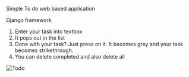  Simple To do web based application


  Django framework
  
  
  1. Enter your task into textbox
  2. It pops out in the list
  3. Done with your task? Just press on it. It becomes grey and your task becomes strikethrough.
  4. You can delete completed and also delete all
  
  
![Todo](https://user-images.githubusercontent.com/55855065/65738350-7f3b4480-e0af-11e9-8492-6119288ebe32.png)

